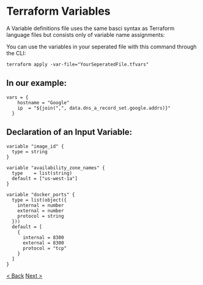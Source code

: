 # Terraform Variables

A Variable definitions file uses the same basci syntax as Terraform language files but consists only of variable name assignments:

You can use the variables in your seperated file with this command through the CLI:

`terraform apply -var-file="YourSeperatedFile.tfvars"`

## In our example: 

```
vars = {
    hostname = "Google"
    ip  = "${join(",", data.dns_a_record_set.google.addrs)}"
  }
```

## Declaration of an Input Variable:

```
variable "image_id" {
  type = string
}

variable "availability_zone_names" {
  type    = list(string)
  default = ["us-west-1a"]
}

variable "docker_ports" {
  type = list(object({
    internal = number
    external = number
    protocol = string
  }))
  default = [
    {
      internal = 8300
      external = 8300
      protocol = "tcp"
    }
  ]
}
```

[< Back](https://github.com/FullStackS-GmbH/terraform-workshop/blob/master/Grundlagen/6_Terraform_Modules.md)
[Next >](https://github.com/FullStackS-GmbH/terraform-workshop/blob/master/Grundlagen/8_Terraform_State.md)